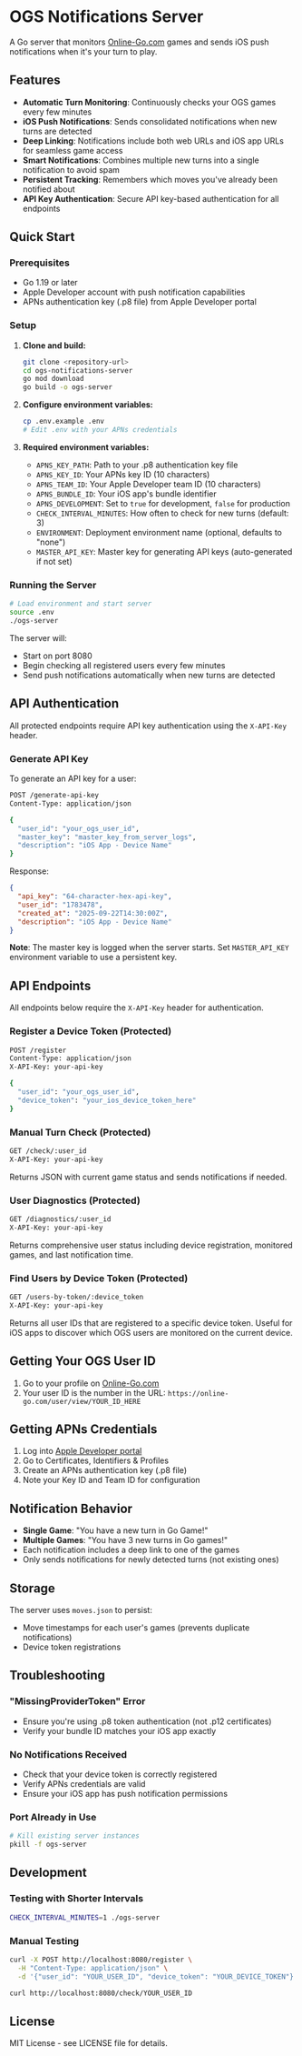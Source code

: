 # OGS Notifications Server

A Go server that monitors [Online-Go.com](https://online-go.com) games and sends iOS push notifications when it's your turn to play.

## Features

- **Automatic Turn Monitoring**: Continuously checks your OGS games every few minutes
- **iOS Push Notifications**: Sends consolidated notifications when new turns are detected
- **Deep Linking**: Notifications include both web URLs and iOS app URLs for seamless game access
- **Smart Notifications**: Combines multiple new turns into a single notification to avoid spam
- **Persistent Tracking**: Remembers which moves you've already been notified about
- **API Key Authentication**: Secure API key-based authentication for all endpoints

## Quick Start

### Prerequisites

- Go 1.19 or later
- Apple Developer account with push notification capabilities
- APNs authentication key (.p8 file) from Apple Developer portal

### Setup

1. **Clone and build:**
   ```bash
   git clone <repository-url>
   cd ogs-notifications-server
   go mod download
   go build -o ogs-server
   ```

2. **Configure environment variables:**
   ```bash
   cp .env.example .env
   # Edit .env with your APNs credentials
   ```

3. **Required environment variables:**
   - `APNS_KEY_PATH`: Path to your .p8 authentication key file
   - `APNS_KEY_ID`: Your APNs key ID (10 characters)
   - `APNS_TEAM_ID`: Your Apple Developer team ID (10 characters)
   - `APNS_BUNDLE_ID`: Your iOS app's bundle identifier
   - `APNS_DEVELOPMENT`: Set to `true` for development, `false` for production
   - `CHECK_INTERVAL_MINUTES`: How often to check for new turns (default: 3)
   - `ENVIRONMENT`: Deployment environment name (optional, defaults to "none")
   - `MASTER_API_KEY`: Master key for generating API keys (auto-generated if not set)

### Running the Server

```bash
# Load environment and start server
source .env
./ogs-server
```

The server will:
- Start on port 8080
- Begin checking all registered users every few minutes
- Send push notifications automatically when new turns are detected

## API Authentication

All protected endpoints require API key authentication using the `X-API-Key` header.

### Generate API Key

To generate an API key for a user:

```bash
POST /generate-api-key
Content-Type: application/json

{
  "user_id": "your_ogs_user_id",
  "master_key": "master_key_from_server_logs",
  "description": "iOS App - Device Name"
}
```

Response:
```json
{
  "api_key": "64-character-hex-api-key",
  "user_id": "1783478",
  "created_at": "2025-09-22T14:30:00Z",
  "description": "iOS App - Device Name"
}
```

**Note**: The master key is logged when the server starts. Set `MASTER_API_KEY` environment variable to use a persistent key.

## API Endpoints

All endpoints below require the `X-API-Key` header for authentication.

### Register a Device Token (Protected)

```bash
POST /register
Content-Type: application/json
X-API-Key: your-api-key

{
  "user_id": "your_ogs_user_id",
  "device_token": "your_ios_device_token_here"
}
```

### Manual Turn Check (Protected)

```bash
GET /check/:user_id
X-API-Key: your-api-key
```

Returns JSON with current game status and sends notifications if needed.

### User Diagnostics (Protected)

```bash
GET /diagnostics/:user_id
X-API-Key: your-api-key
```

Returns comprehensive user status including device registration, monitored games, and last notification time.

### Find Users by Device Token (Protected)

```bash
GET /users-by-token/:device_token
X-API-Key: your-api-key
```

Returns all user IDs that are registered to a specific device token. Useful for iOS apps to discover which OGS users are monitored on the current device.

## Getting Your OGS User ID

1. Go to your profile on [Online-Go.com](https://online-go.com)
2. Your user ID is the number in the URL: `https://online-go.com/user/view/YOUR_ID_HERE`

## Getting APNs Credentials

1. Log into [Apple Developer portal](https://developer.apple.com)
2. Go to Certificates, Identifiers & Profiles
3. Create an APNs authentication key (.p8 file)
4. Note your Key ID and Team ID for configuration

## Notification Behavior

- **Single Game**: "You have a new turn in Go Game!"
- **Multiple Games**: "You have 3 new turns in Go games!"
- Each notification includes a deep link to one of the games
- Only sends notifications for newly detected turns (not existing ones)

## Storage

The server uses `moves.json` to persist:
- Move timestamps for each user's games (prevents duplicate notifications)
- Device token registrations

## Troubleshooting

### "MissingProviderToken" Error
- Ensure you're using .p8 token authentication (not .p12 certificates)
- Verify your bundle ID matches your iOS app exactly

### No Notifications Received
- Check that your device token is correctly registered
- Verify APNs credentials are valid
- Ensure your iOS app has push notification permissions

### Port Already in Use
```bash
# Kill existing server instances
pkill -f ogs-server
```

## Development

### Testing with Shorter Intervals
```bash
CHECK_INTERVAL_MINUTES=1 ./ogs-server
```

### Manual Testing
```bash
curl -X POST http://localhost:8080/register \
  -H "Content-Type: application/json" \
  -d '{"user_id": "YOUR_USER_ID", "device_token": "YOUR_DEVICE_TOKEN"}'

curl http://localhost:8080/check/YOUR_USER_ID
```

## License

MIT License - see LICENSE file for details.
